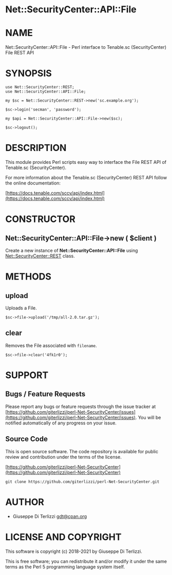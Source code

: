 # Net::SecurityCenter::API::File
# NAME

Net::SecurityCenter::API::File - Perl interface to Tenable.sc (SecurityCenter) File REST API

# SYNOPSIS

    use Net::SecurityCenter::REST;
    use Net::SecurityCenter::API::File;

    my $sc = Net::SecurityCenter::REST->new('sc.example.org');

    $sc->login('secman', 'password');

    my $api = Net::SecurityCenter::API::File->new($sc);

    $sc->logout();

# DESCRIPTION

This module provides Perl scripts easy way to interface the File REST API of Tenable.sc
(SecurityCenter).

For more information about the Tenable.sc (SecurityCenter) REST API follow the online documentation:

[https://docs.tenable.com/sccv/api/index.html](https://docs.tenable.com/sccv/api/index.html)

# CONSTRUCTOR

## Net::SecurityCenter::API::File->new ( $client )

Create a new instance of **Net::SecurityCenter::API::File** using [Net::SecurityCenter::REST](https://metacpan.org/pod/Net%3A%3ASecurityCenter%3A%3AREST) class.

# METHODS

## upload

Uploads a File.

    $sc->file->upload('/tmp/all-2.0.tar.gz');

## clear

Removes the File associated with `filename`.

    $sc->file->clear('4fk1r0');

# SUPPORT

## Bugs / Feature Requests

Please report any bugs or feature requests through the issue tracker
at [https://github.com/giterlizzi/perl-Net-SecurityCenter/issues](https://github.com/giterlizzi/perl-Net-SecurityCenter/issues).
You will be notified automatically of any progress on your issue.

## Source Code

This is open source software.  The code repository is available for
public review and contribution under the terms of the license.

[https://github.com/giterlizzi/perl-Net-SecurityCenter](https://github.com/giterlizzi/perl-Net-SecurityCenter)

    git clone https://github.com/giterlizzi/perl-Net-SecurityCenter.git

# AUTHOR

- Giuseppe Di Terlizzi <gdt@cpan.org>

# LICENSE AND COPYRIGHT

This software is copyright (c) 2018-2021 by Giuseppe Di Terlizzi.

This is free software; you can redistribute it and/or modify it under
the same terms as the Perl 5 programming language system itself.
